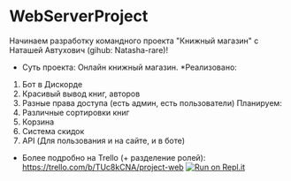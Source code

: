 # WebServerProject

Начинаем разработку командного проекта "Книжный магазин" с Наташей Автухович (gihub: Natasha-rare)!

 * Суть проекта:
Онлайн книжный магазин. 
*Реализовано:
1. Бот в Дискорде 
2. Красивый вывод книг, авторов
3. Разные права доступа (есть админ, есть пользователи)
Планируем:
1. Различные сортировки книг
2. Корзина
3. Система скидок
4. API (Для пользования и на сайте, и в боте)


 * Более подробно на Trello (+ разделение ролей): https://trello.com/b/TUc8kCNA/project-web
[![Run on Repl.it](https://repl.it/badge/github/ArtyomRukavitsa/WebServerProject)](https://repl.it/github/ArtyomRukavitsa/WebServerProject)